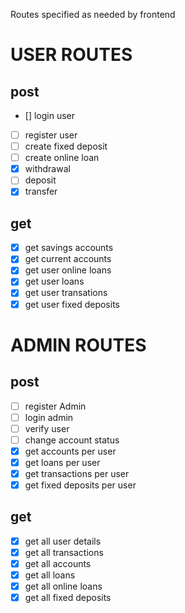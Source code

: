 Routes specified as needed by frontend
# USER ROUTES
## post
- [] login user 
- [ ] register user
- [ ] create fixed deposit
- [ ] create online loan
- [x] withdrawal
- [ ] deposit
- [x] transfer
## get
- [x] get savings accounts
- [x] get current accounts
- [x] get user online loans
- [x] get user loans
- [x] get user transations
- [x] get user fixed deposits

# ADMIN ROUTES
## post
- [ ] register Admin
- [ ] login admin
- [ ] verify user
- [ ] change account status
- [x] get accounts per user
- [x] get loans per user
- [x] get transactions per user
- [x] get fixed deposits per user

## get
- [x] get all user details
- [x] get all transactions
- [x] get all accounts
- [x] get all loans
- [x] get all online loans
- [x] get all fixed deposits